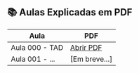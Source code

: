 ## 📚 Aulas Explicadas em PDF

| Aula | PDF |
|------|-----|
| Aula 000 - TAD | [Abrir PDF](https://github.com/PauloHenriquesf-dev/testeEapaga/raw/main/aulas_explicadas_pdf/aula000-tipo-abstrato-dados.pdf) |
| Aula 001 - ... | [Em breve...] |
